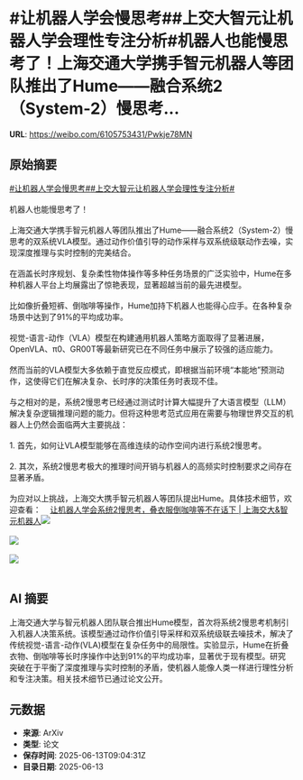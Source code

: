 # #让机器人学会慢思考##上交大智元让机器人学会理性专注分析#机器人也能慢思考了！上海交通大学携手智元机器人等团队推出了Hume——融合系统2（System-2）慢思考...

**URL**: https://weibo.com/6105753431/Pwkje78MN

## 原始摘要

<a href="https://m.weibo.cn/search?containerid=231522type%3D1%26t%3D10%26q%3D%23%E8%AE%A9%E6%9C%BA%E5%99%A8%E4%BA%BA%E5%AD%A6%E4%BC%9A%E6%85%A2%E6%80%9D%E8%80%83%23&amp;extparam=%23%E8%AE%A9%E6%9C%BA%E5%99%A8%E4%BA%BA%E5%AD%A6%E4%BC%9A%E6%85%A2%E6%80%9D%E8%80%83%23" data-hide=""><span class="surl-text">#让机器人学会慢思考#</span></a><a href="https://m.weibo.cn/search?containerid=231522type%3D1%26t%3D10%26q%3D%23%E4%B8%8A%E4%BA%A4%E5%A4%A7%E6%99%BA%E5%85%83%E8%AE%A9%E6%9C%BA%E5%99%A8%E4%BA%BA%E5%AD%A6%E4%BC%9A%E7%90%86%E6%80%A7%E4%B8%93%E6%B3%A8%E5%88%86%E6%9E%90%23&amp;extparam=%23%E4%B8%8A%E4%BA%A4%E5%A4%A7%E6%99%BA%E5%85%83%E8%AE%A9%E6%9C%BA%E5%99%A8%E4%BA%BA%E5%AD%A6%E4%BC%9A%E7%90%86%E6%80%A7%E4%B8%93%E6%B3%A8%E5%88%86%E6%9E%90%23" data-hide=""><span class="surl-text">#上交大智元让机器人学会理性专注分析#</span></a><br><br>机器人也能慢思考了！<br><br>上海交通大学携手智元机器人等团队推出了Hume——融合系统2（System-2）慢思考的双系统VLA模型。通过动作价值引导的动作采样与双系统级联动作去噪，实现深度推理与实时控制的完美结合。<br><br>在涵盖长时序规划、复杂柔性物体操作等多种任务场景的广泛实验中，Hume在多种机器人平台上均展露出了惊艳表现，显著超越当前的最先进模型。<br><br>比如像折叠短裤、倒咖啡等操作，Hume加持下机器人也能得心应手。在各种复杂场景中达到了91%的平均成功率。<br><br>视觉-语言-动作（VLA）模型在构建通用机器人策略方面取得了显著进展，OpenVLA、π0、GR00T等最新研究已在不同任务中展示了较强的适应能力。<br><br>然而当前的VLA模型大多依赖于直觉反应模式，即根据当前环境“本能地”预测动作，这使得它们在解决复杂、长时序的决策任务时表现不佳。<br><br>与之相对的是，系统2慢思考已经通过测试时计算大幅提升了大语言模型（LLM）解决复杂逻辑推理问题的能力。但将这种思考范式应用在需要与物理世界交互的机器人上仍然会面临两大主要挑战：<br><br>1. 首先，如何让VLA模型能够在高维连续的动作空间内进行系统2慢思考。<br><br>2. 其次，系统2慢思考极大的推理时间开销与机器人的高频实时控制要求之间存在显著矛盾。<br><br>为应对以上挑战，上海交大携手智元机器人等团队提出Hume。具体技术细节，欢迎查看：<a href="https://weibo.cn/sinaurl?u=https%3A%2F%2Fmp.weixin.qq.com%2Fs%2FTd_GCgk4pGmUX0XPcTAjdw" data-hide=""><span class="url-icon"><img style="width: 1rem;height: 1rem" src="https://h5.sinaimg.cn/upload/2015/09/25/3/timeline_card_small_web_default.png" referrerpolicy="no-referrer"></span><span class="surl-text">让机器人学会系统2慢思考，叠衣服倒咖啡等不在话下 | 上海交大&amp;智元机器人</span></a><img style="" src="https://tvax4.sinaimg.cn/large/006Fd7o3gy1i2dklccb03j30q00h4to3.jpg" referrerpolicy="no-referrer"><br><br><img style="" src="https://tvax2.sinaimg.cn/large/006Fd7o3gy1i2dkldngxuj30p00aytin.jpg" referrerpolicy="no-referrer"><br><br><img style="" src="https://tvax2.sinaimg.cn/large/006Fd7o3gy1i2dklffom6j30oo09wtfn.jpg" referrerpolicy="no-referrer"><br><br>

## AI 摘要

上海交通大学与智元机器人团队联合推出Hume模型，首次将系统2慢思考机制引入机器人决策系统。该模型通过动作价值引导采样和双系统级联去噪技术，解决了传统视觉-语言-动作(VLA)模型在复杂任务中的局限性。实验显示，Hume在折叠衣物、倒咖啡等长时序操作中达到91%的平均成功率，显著优于现有模型。研究突破在于平衡了深度推理与实时控制的矛盾，使机器人能像人类一样进行理性分析和专注决策。相关技术细节已通过论文公开。

## 元数据

- **来源**: ArXiv
- **类型**: 论文
- **保存时间**: 2025-06-13T09:04:31Z
- **目录日期**: 2025-06-13
